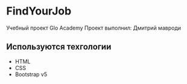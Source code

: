 # FindYourJob
Учебный проект Glo Academy
Проект выполнил: Дмитрий мавроди

## Используются техгологии
- HTML
- CSS
- Bootstrap v5
